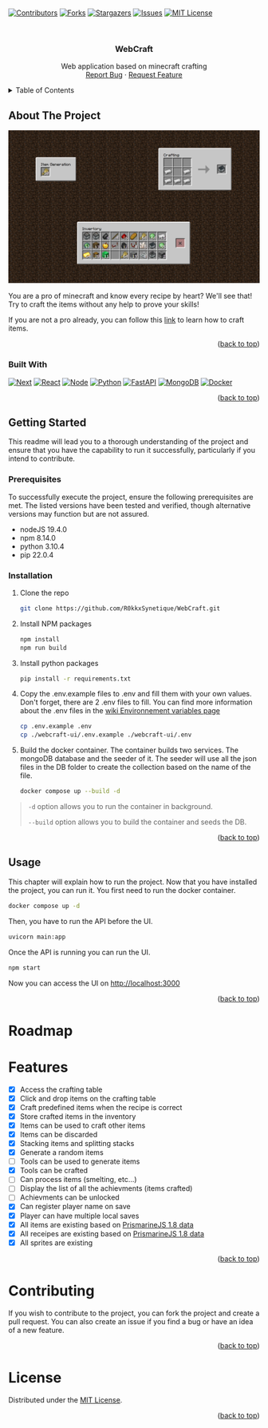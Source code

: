 #

<a name="readme-top"></a>

[![Contributors][contributors-shield]][contributors-url]
[![Forks][forks-shield]][forks-url]
[![Stargazers][stars-shield]][stars-url]
[![Issues][issues-shield]][issues-url]
[![MIT License][license-shield]][license-url]

<br />
<div align="center">

<h3 align="center">WebCraft</h3>

  <p align="center">
    Web application based on minecraft crafting
    <br />
    <a href="https://github.com/R0kkxSynetique/WebCraft/issues">Report Bug</a>
    ·
    <a href="https://github.com/R0kkxSynetique/WebCraft/issues">Request Feature</a>
  </p>
</div>

<details>
  <summary>Table of Contents</summary>
  <ol>
    <li>
      <a href="#about-the-project">About The Project</a>
      <ul>
        <li><a href="#built-with">Built With</a></li>
      </ul>
    </li>
    <li>
      <a href="#getting-started">Getting Started</a>
      <ul>
        <li><a href="#prerequisites">Prerequisites</a></li>
        <li><a href="#installation">Installation</a></li>
      </ul>
    </li>
    <li><a href="#usage">Usage</a></li>
    <li><a href="#roadmap">Roadmap</a></li>
    <li><a href="#contributing">Contributing</a></li>
    <li><a href="#license">License</a></li>
  </ol>
</details>

## About The Project

![in game image][product-screenshot]

You are a pro of minecraft and know every recipe by heart? We'll see that! Try to craft the items without any help to prove your skills!

If you are not a pro already, you can follow this [link](https://education.minecraft.net/wp-content/uploads/Crafting-Guide.pdf) to learn how to craft items.

<p align="right">(<a href="#readme-top">back to top</a>)</p>

### Built With

[![Next][Next.js]][Next-url]
[![React][React]][React-url]
[![Node][Node.Js]][Node-url]
[![Python][Python]][Python-url]
[![FastAPI][FastAPI]][FastAPI-url]
[![MongoDB][MongoDB]][MongoDB-url]
[![Docker][Docker]][Docker-url]

<p align="right">(<a href="#readme-top">back to top</a>)</p>

## Getting Started

This readme will lead you to a thorough understanding of the project and ensure that you have the capability to run it successfully, particularly if you intend to contribute.

### Prerequisites

To successfully execute the project, ensure the following prerequisites are met. The listed versions have been tested and verified, though alternative versions may function but are not assured.

- nodeJS 19.4.0
- npm 8.14.0
- python 3.10.4
- pip 22.0.4

### Installation

1. Clone the repo

    ```sh
    git clone https://github.com/R0kkxSynetique/WebCraft.git
    ```

2. Install NPM packages

    ```sh
    npm install
    npm run build
    ```

3. Install python packages

    ```sh
    pip install -r requirements.txt
    ```

4. Copy the .env.example files to .env and fill them with your own values. Don't forget, there are 2 .env files to fill. You can find more information about the .env files in the [wiki Environnement variables page](https://github.com/R0kkxSynetique/WebCraft/wiki/Environnement-variables)

    ```sh
    cp .env.example .env
    cp ./webcraft-ui/.env.example ./webcraft-ui/.env
    ```

5. Build the docker container. The container builds two services. The mongoDB database and the seeder of it. The seeder will use all the json files in the DB folder to create the collection based on the name of the file.
   
    ```sh
    docker compose up --build -d
    ```

> `-d` option allows you to run the container in background.
> 
> `--build` option allows you to build the container and seeds the DB.

<p align="right">(<a href="#readme-top">back to top</a>)</p>

## Usage

This chapter will explain how to run the project. Now that you have installed the project, you can run it. You first need to run the docker container.

```sh
docker compose up -d
```

Then, you have to run the API before the UI.

```sh
uvicorn main:app
```

Once the API is running you can run the UI.

```sh
npm start
```

Now you can access the UI on <http://localhost:3000>

<p align="right">(<a href="#readme-top">back to top</a>)</p>

# Roadmap

# Features

- [X] Access the crafting table
- [X] Click and drop items on the crafting table
- [X] Craft predefined items when the recipe is correct
- [X] Store crafted items in the inventory
- [X] Items can be used to craft other items
- [X] Items can be discarded
- [X] Stacking items and splitting stacks
- [X] Generate a random items
- [ ] Tools can be used to generate items
- [X] Tools can be crafted
- [ ] Can process items (smelting, etc...)
- [ ] Display the list of all the achievments (items crafted)
- [ ] Achievments can be unlocked
- [X] Can register player name on save
- [X] Player can have multiple local saves
- [X] All items are existing based on [PrismarineJS 1.8 data][PrismarineJS-url] 
- [X] All receipes are existing based on [PrismarineJS 1.8 data][PrismarineJS-url]
- [X] All sprites are existing

<p align="right">(<a href="#readme-top">back to top</a>)</p>

# Contributing

If you wish to contribute to the project, you can fork the project and create a pull request. You can also create an issue if you find a bug or have an idea of a new feature.

<p align="right">(<a href="#readme-top">back to top</a>)</p>

# License

Distributed under the [MIT License](https://en.wikipedia.org/wiki/MIT_License).

<p align="right">(<a href="#readme-top">back to top</a>)</p>

[contributors-shield]: https://img.shields.io/github/contributors/R0kkxSynetique/WebCraft.svg?style=for-the-badge
[contributors-url]: https://github.com/R0kkxSynetique/WebCraft/graphs/contributors
[forks-shield]: https://img.shields.io/github/forks/R0kkxSynetique/WebCraft.svg?style=for-the-badge
[forks-url]: https://github.com/R0kkxSynetique/WebCraft/network/members
[stars-shield]: https://img.shields.io/github/stars/R0kkxSynetique/WebCraft.svg?style=for-the-badge
[stars-url]: https://github.com/R0kkxSynetique/WebCraft/stargazers
[issues-shield]: https://img.shields.io/github/issues/R0kkxSynetique/WebCraft.svg?style=for-the-badge
[issues-url]: https://github.com/R0kkxSynetique/WebCraft/issues
[license-shield]: https://img.shields.io/github/license/R0kkxSynetique/WebCraft.svg?style=for-the-badge
[license-url]: https://github.com/R0kkxSynetique/WebCraft/blob/master/LICENSE.txt
[product-screenshot]: img/gameplay-image.png
[Next.js]: https://img.shields.io/badge/next.js-000000?style=for-the-badge&logo=nextdotjs
[Next-url]: https://nextjs.org/
[Node.js]: https://img.shields.io/badge/node.js-000000?style=for-the-badge&logo=node.js
[Node-url]: https://nodejs.org/en/
[PrismarineJS-url]:https://github.com/PrismarineJS/minecraft-data/tree/master/data/pc/1.8
[Python]: https://img.shields.io/badge/python-000000?style=for-the-badge&logo=python
[Python-url]: https://www.python.org/
[FastAPI]: https://img.shields.io/badge/FastAPI-000000?style=for-the-badge&logo=fastapi
[FastAPI-url]: https://fastapi.tiangolo.com/
[MongoDB]: https://img.shields.io/badge/MongoDB-000000?style=for-the-badge&logo=mongodb
[MongoDB-url]: https://www.mongodb.com/
[Docker]: https://img.shields.io/badge/Docker-000000?style=for-the-badge&logo=docker
[Docker-url]: https://www.docker.com/
[React]: https://img.shields.io/badge/React-000000?style=for-the-badge&logo=react
[React-url]: https://reactjs.org/
